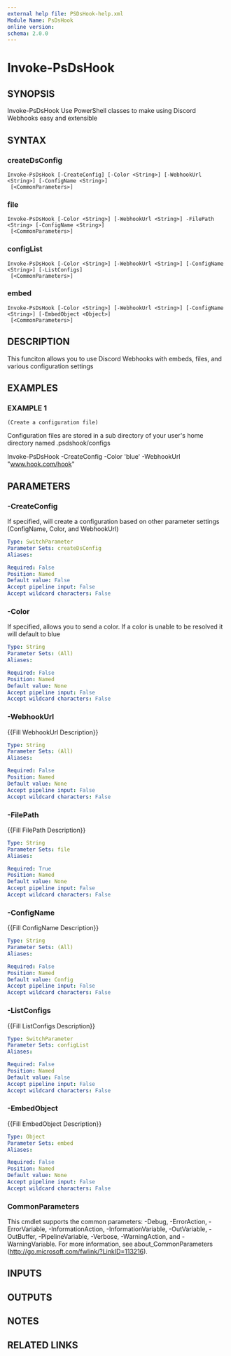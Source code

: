 ```yaml
---
external help file: PSDsHook-help.xml
Module Name: PsDsHook
online version:
schema: 2.0.0
---
```


# Invoke-PsDsHook

## SYNOPSIS
Invoke-PsDsHook
Use PowerShell classes to make using Discord Webhooks easy and extensible

## SYNTAX

### createDsConfig
```
Invoke-PsDsHook [-CreateConfig] [-Color <String>] [-WebhookUrl <String>] [-ConfigName <String>]
 [<CommonParameters>]
```

### file
```
Invoke-PsDsHook [-Color <String>] [-WebhookUrl <String>] -FilePath <String> [-ConfigName <String>]
 [<CommonParameters>]
```

### configList
```
Invoke-PsDsHook [-Color <String>] [-WebhookUrl <String>] [-ConfigName <String>] [-ListConfigs]
 [<CommonParameters>]
```

### embed
```
Invoke-PsDsHook [-Color <String>] [-WebhookUrl <String>] [-ConfigName <String>] [-EmbedObject <Object>]
 [<CommonParameters>]
```

## DESCRIPTION
This funciton allows you to use Discord Webhooks with embeds, files, and various configuration settings

## EXAMPLES

### EXAMPLE 1
```
(Create a configuration file)
```

Configuration files are stored in a sub directory of your user's home directory named .psdshook/configs

Invoke-PsDsHook -CreateConfig -Color 'blue' -WebhookUrl "www.hook.com/hook"

## PARAMETERS

### -CreateConfig
If specified, will create a configuration based on other parameter settings (ConfigName, Color, and WebhookUrl)

```yaml
Type: SwitchParameter
Parameter Sets: createDsConfig
Aliases:

Required: False
Position: Named
Default value: False
Accept pipeline input: False
Accept wildcard characters: False
```

### -Color
If specified, allows you to send a color.
If a color is unable to be resolved it will default to blue

```yaml
Type: String
Parameter Sets: (All)
Aliases:

Required: False
Position: Named
Default value: None
Accept pipeline input: False
Accept wildcard characters: False
```

### -WebhookUrl
{{Fill WebhookUrl Description}}

```yaml
Type: String
Parameter Sets: (All)
Aliases:

Required: False
Position: Named
Default value: None
Accept pipeline input: False
Accept wildcard characters: False
```

### -FilePath
{{Fill FilePath Description}}

```yaml
Type: String
Parameter Sets: file
Aliases:

Required: True
Position: Named
Default value: None
Accept pipeline input: False
Accept wildcard characters: False
```

### -ConfigName
{{Fill ConfigName Description}}

```yaml
Type: String
Parameter Sets: (All)
Aliases:

Required: False
Position: Named
Default value: Config
Accept pipeline input: False
Accept wildcard characters: False
```

### -ListConfigs
{{Fill ListConfigs Description}}

```yaml
Type: SwitchParameter
Parameter Sets: configList
Aliases:

Required: False
Position: Named
Default value: False
Accept pipeline input: False
Accept wildcard characters: False
```

### -EmbedObject
{{Fill EmbedObject Description}}

```yaml
Type: Object
Parameter Sets: embed
Aliases:

Required: False
Position: Named
Default value: None
Accept pipeline input: False
Accept wildcard characters: False
```

### CommonParameters
This cmdlet supports the common parameters: -Debug, -ErrorAction, -ErrorVariable, -InformationAction, -InformationVariable, -OutVariable, -OutBuffer, -PipelineVariable, -Verbose, -WarningAction, and -WarningVariable.
For more information, see about_CommonParameters (http://go.microsoft.com/fwlink/?LinkID=113216).

## INPUTS

## OUTPUTS

## NOTES

## RELATED LINKS
